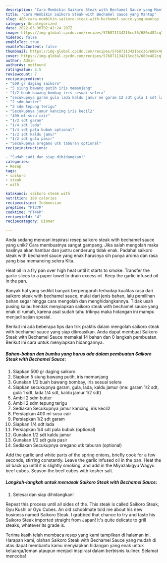 ```yaml
---
description: "Cara Membikin Saikoro Steak with Bechamel Sauce yang Mantap"
title: "Cara Membikin Saikoro Steak with Bechamel Sauce yang Mantap"
slug: 480-cara-membikin-saikoro-steak-with-bechamel-sauce-yang-mantap
category: Uncategorized
date: 2022-03-30T02:42:24.207Z
image: https://img-global.cpcdn.com/recipes/576871134216cc36/680x482cq70/saikoro-steak-with-bechamel-sauce-foto-resep-utama.jpg
hideToc: false
enableToc: true
enableTocContent: false
thumbnail: https://img-global.cpcdn.com/recipes/576871134216cc36/680x482cq70/saikoro-steak-with-bechamel-sauce-foto-resep-utama.jpg
cover: https://img-global.cpcdn.com/recipes/576871134216cc36/680x482cq70/saikoro-steak-with-bechamel-sauce-foto-resep-utama.jpg
author: Admin
authorAv: notfound
ratingvalue: 3.5
reviewcount: 7
recipeingredient:
- "500 gr daging saikoro"
- "5 siung bawang putih iris memanjang"
- "1/2 buah bawang bombay iris sesuai selera"
- "secukupnya garam gula lada kaldu jamur me garam 12 sdt gula 1 sdt lada 14 sdt kaldu jamur 12 sdt"
- "2 sdm butter"
- "2 sdm tepung terigu"
- "Secukupnya jamur kancing iris kecil2"
- "400 ml susu cair"
- "1/2 sdt garam"
- "1/4 sdt lada"
- "1/4 sdt pala bubuk optional"
- "1/2 sdt kaldu jamur"
- "1/2 sdt gula pasir"
- "Secukupnya oregano utk taburan optional"
recipeinstructions:

- "Sudah jadi dan siap dihidangkan!"
categories:
- Resep
tags:
- saikoro
- steak
- with

katakunci: saikoro steak with 
nutrition: 188 calories
recipecuisine: Indonesian
preptime: "PT37M"
cooktime: "PT46M"
recipeyield: "4"
recipecategory: Dinner

---
```





Anda sedang mencari inspirasi resep saikoro steak with bechamel sauce yang unik? Cara membuatnya sangat gampang. Jika salah mengolah maka hasilnya akan hambar dan justru cenderung tidak enak. Padahal saikoro steak with bechamel sauce yang enak harusnya sih punya aroma dan rasa yang bisa memancing selera Kita.





Heat oil in a fry pan over high heat until it starts to smoke. Transfer the garlic slices to a paper towel to drain excess oil. Keep the garlic infused oil in the pan.

Banyak hal yang sedikit banyak berpengaruh terhadap kualitas rasa dari saikoro steak with bechamel sauce, mulai dari jenis bahan, lalu pemilihan bahan segar hingga cara mengolah dan menghidangkannya. Tidak usah pusing kalau hendak menyiapkan saikoro steak with bechamel sauce yang enak di rumah, karena asal sudah tahu triknya maka hidangan ini mampu menjadi sajian spesial.






Berikut ini ada beberapa tips dan trik praktis dalam mengolah saikoro steak with bechamel sauce yang siap dikreasikan. Anda dapat membuat Saikoro Steak with Bechamel Sauce memakai 14 bahan dan 0 langkah pembuatan. Berikut ini cara untuk menyiapkan hidangannya.

<!--inarticleads1-->

##### Bahan-bahan dan bumbu yang harus ada dalam pembuatan Saikoro Steak with Bechamel Sauce:

1. Siapkan 500 gr daging saikoro
1. Siapkan 5 siung bawang putih, iris memanjang
1. Gunakan 1/2 buah bawang bombay, iris sesuai selera
1. Siapkan secukupnya garam, gula, lada, kaldu jamur (me: garam 1/2 sdt, gula 1 sdt, lada 1/4 sdt, kaldu jamur 1/2 sdt)
1. Ambil 2 sdm butter
1. Ambil 2 sdm tepung terigu
1. Sediakan Secukupnya jamur kancing, iris kecil2
1. Persiapkan 400 ml susu cair
1. Persiapkan 1/2 sdt garam
1. Siapkan 1/4 sdt lada
1. Persiapkan 1/4 sdt pala bubuk (optional)
1. Gunakan 1/2 sdt kaldu jamur
1. Gunakan 1/2 sdt gula pasir
1. Sediakan Secukupnya oregano utk taburan (optional)


Add the garlic and white parts of the spring onions, briefly cook for a few seconds, stirring constantly. Leave the garlic infused oil in the pan. Heat the oil back up until it is slightly smoking, and add in the Miyazakigyu Wagyu beef cubes. Season the beef cubes with kosher salt. 

<!--inarticleads2-->

##### Langkah-langkah untuk memasak Saikoro Steak with Bechamel Sauce:


1. Selesai dan siap dihidangkan!

Repeat this process until all sides of the. This steak is called Saikoro Steak, Gyu Kushi or Gyu Cubes. An old schoolmate told me about his new business named Saikoro Steak. I grabbed that chance to try and taste his Saikoro Steak imported straight from Japan! It&#39;s quite delicate to grill steaks, whatever its grade is. 

Terima kasih telah membaca resep yang kami tampilkan di halaman ini. Harapan kami, olahan Saikoro Steak with Bechamel Sauce yang mudah di atas dapat membantu kamu menyiapkan hidangan yang enak untuk keluarga/teman ataupun menjadi inspirasi dalam berbisnis kuliner. Selamat mencoba!
